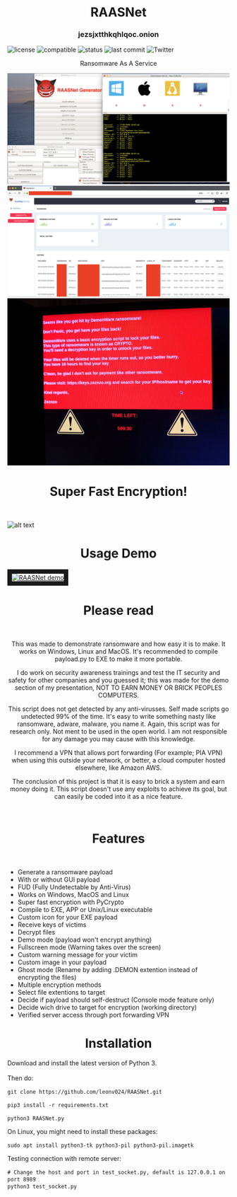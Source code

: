 <h1 align="center">
   RAASNet
</h1>

<h3 align="center">
   jezsjxtthkqhlqoc.onion
</h3>

![license](https://img.shields.io/github/license/leonv024/RAASNet "License")
![compatible](https://img.shields.io/badge/Windows%2C%20Mac%20%26%20Linux-compatible-brightgreen "Platform")
![status](https://img.shields.io/website?down_message=Offline&label=Service%20Status&up_message=Online&url=https%3A%2F%2Fzeznzo.nl%2Flogin.py "Status")
![last commit](https://img.shields.io/github/last-commit/leonv024/RAASNet "Last Commit")
![Twitter](https://img.shields.io/badge/Twitter-@TheRealZeznzo-blue "Twitter")

<p align="center">
  Ransomware As A Service
</p>

![alt text](./demo/RAASNET-demo.png)
![alt text](./demo/dashboard.png)
![alt text](./demo/demonware_demo.jpeg)

<h1 align="center">
  Super Fast Encryption!
</h1>
<br>

![alt text](./demo/PyCrypto-vs-PyAES_demo_10fps.gif "Encryption Speed Demo")
<br>

<h1 align="center">
   Usage Demo
</h1>

<a href="https://www.youtube.com/watch?v=2GQaWL6eSxA" target="_blank"><img src="https://i.ytimg.com/vi/2GQaWL6eSxA/hqdefault.jpg" 
alt="RAASNet demo" width="240" height="180" border="10" /></a>

<h1 align="center">
   Please read
</h1>
<br>
<p align=center>
   This was made to demonstrate ransomware and how easy it is to make. It works on Windows, Linux and MacOS. It's recommended to compile payload.py to EXE to make it more portable.
</p>

<p align=center>
   I do work on security awareness trainings and test the IT security and safety for other companies and you guessed it; this was made for the demo section of my presentation, NOT TO EARN MONEY OR BRICK PEOPLES COMPUTERS.
</p>

<p align=center>
   This script does not get detected by any anti-virusses. Self made scripts go undetected 99% of the time. It's easy to write something nasty like ransomware, adware, malware, you name it. Again, this script was for research only. Not ment to be used in the open world. I am not responsible for any damage you may cause with this knowledge. 
</p>

<p align=center>
   I recommend a VPN that allows port forwarding (For example; PIA VPN) when using this outside your network, or better, a cloud computer hosted elsewhere, like Amazon AWS. 
</p>

<p align=center>
   The conclusion of this project is that it is easy to brick a system and earn money doing it. This script doesn't use any exploits to achieve its goal, but can easily be coded into it as a nice feature.
</p>
<br>

<h1 align="center">
   Features
</h1>
<br>

+ Generate a ransomware payload
+ With or without GUI payload
+ FUD (Fully Undetectable by Anti-Virus)
+ Works on Windows, MacOS and Linux
+ Super fast encryption with PyCrypto
+ Compile to EXE, APP or Unix/Linux executable
+ Custom icon for your EXE payload
+ Receive keys of victims
+ Decrypt files
+ Demo mode (payload won't encrypt anything)
+ Fullscreen mode (Warning takes over the screen)
+ Custom warning message for your victim
+ Custom image in your payload
+ Ghost mode (Rename by adding .DEMON extention instead of encrypting the files)
+ Multiple encryption methods
+ Select file extentions to target
+ Decide if payload should self-destruct (Console mode feature only)
+ Decide wich drive to target for encryption (working directory)
+ Verified server access through port forwarding VPN

<h1 align="center">
   Installation
</h1>

Download and install the latest version of Python 3.<br>
<br>
Then do:<br>
```Shell
git clone https://github.com/leonv024/RAASNet.git
```

```Shell
pip3 install -r requirements.txt
```

```Shell
python3 RAASNet.py
```

On Linux, you might need to install these packages:
```Shell
sudo apt install python3-tk python3-pil python3-pil.imagetk
```

Testing connection with remote server:
```Shell
# Change the host and port in test_socket.py, default is 127.0.0.1 on port 8989
python3 test_socket.py
```
